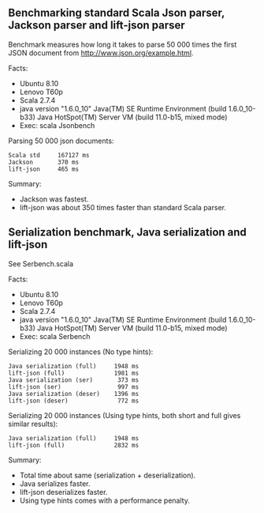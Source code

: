 Benchmarking standard Scala Json parser, Jackson parser and lift-json parser
----------------------------------------------------------------------------

Benchmark measures how long it takes to parse 50 000 times the first JSON document
from http://www.json.org/example.html. 

Facts:

* Ubuntu 8.10
* Lenovo T60p
* Scala 2.7.4
* java version "1.6.0_10"
  Java(TM) SE Runtime Environment (build 1.6.0_10-b33)
  Java HotSpot(TM) Server VM (build 11.0-b15, mixed mode)
* Exec: scala Jsonbench

Parsing 50 000 json documents:

    Scala std	  167127 ms
    Jackson       370 ms
    lift-json	  465 ms

Summary:

* Jackson was fastest.
* lift-json was about 350 times faster than standard Scala parser.

Serialization benchmark, Java serialization and lift-json
---------------------------------------------------------

See Serbench.scala

Facts:

* Ubuntu 8.10
* Lenovo T60p
* Scala 2.7.4
* java version "1.6.0_10"
  Java(TM) SE Runtime Environment (build 1.6.0_10-b33)
  Java HotSpot(TM) Server VM (build 11.0-b15, mixed mode)
* Exec: scala Serbench

Serializing 20 000 instances (No type hints):

    Java serialization (full)     1948 ms
    lift-json (full)              1981 ms
    Java serialization (ser)       373 ms
    lift-json (ser)                997 ms
    Java serialization (deser)    1396 ms
    lift-json (deser)	           772 ms

Serializing 20 000 instances (Using type hints, both short and full gives similar results):

    Java serialization (full)     1948 ms
    lift-json (full)              2832 ms

Summary:

* Total time about same (serialization + deserialization).
* Java serializes faster.
* lift-json deserializes faster.
* Using type hints comes with a performance penalty.
